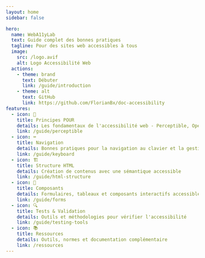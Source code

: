 ```yaml
---
layout: home
sidebar: false

hero:
  name: WebA11yLab
  text: Guide complet des bonnes pratiques
  tagline: Pour des sites web accessibles à tous
  image:
    src: /logo.avif
    alt: Logo Accessibilité Web
  actions:
    - theme: brand
      text: Débuter
      link: /guide/introduction
    - theme: alt
      text: GitHub
      link: https://github.com/FlorianBx/doc-accessibility
features:
  - icon: 🎯
    title: Principes POUR
    details: Les fondamentaux de l'accessibilité web - Perceptible, Opérable, Understandable, Robust
    link: /guide/perceptible
  - icon: ⌨️
    title: Navigation
    details: Bonnes pratiques pour la navigation au clavier et la gestion du focus
    link: /guide/keyboard
  - icon: 🏗️
    title: Structure HTML
    details: Création de contenus avec une sémantique accessible
    link: /guide/html-structure
  - icon: 📱
    title: Composants
    details: Formulaires, tableaux et composants interactifs accessibles
    link: /guide/forms
  - icon: 🔍
    title: Tests & Validation
    details: Outils et méthodologies pour vérifier l'accessibilité
    link: /guide/testing-tools
  - icon: 📚
    title: Ressources
    details: Outils, normes et documentation complémentaire
    link: /ressources
---
```

